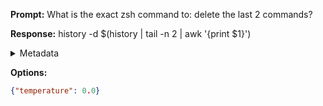 **Prompt:**
What is the exact zsh command to: delete the last 2 commands?

**Response:**
history -d $(history | tail -n 2 | awk '{print $1}')

<details><summary>Metadata</summary>

- Duration: 1252 ms
- Datetime: 2023-08-16T07:27:17.471455
- Model: gpt-3.5-turbo-0613

</details>

**Options:**
```json
{"temperature": 0.0}
```

